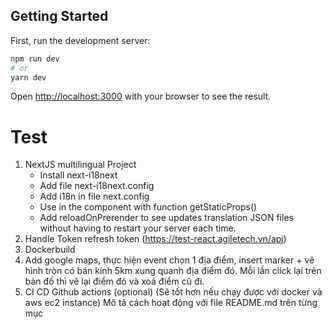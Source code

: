 ## Getting Started

First, run the development server:

```bash
npm run dev
# or
yarn dev
```

Open [http://localhost:3000](http://localhost:3000) with your browser to see the result.

# Test
1. NextJS multilingual Project
    - Install next-i18next
    - Add file next-i18next.config
    - Add i18n in file next.config
    - Use in the component with function getStaticProps()
    - Add reloadOnPrerender to see updates translation JSON files without having to restart your server each time.
2. Handle Token refresh token (https://test-react.agiletech.vn/api)
3. Dockerbuild
4. Add google maps, thực hiện event chọn 1 địa điểm, insert marker + vẽ hình tròn có bán kính 5km xung quanh địa điểm đó. Mỗi lần click lại trên bản đồ thì vẽ lại điểm đó và xoá điểm cũ đi. 
5. CI CD Github actions (optional) (Sẽ tốt hơn nếu chạy được với docker và aws ec2 instance) 
Mô tả cách hoạt động với file README.md trên từng mục 
